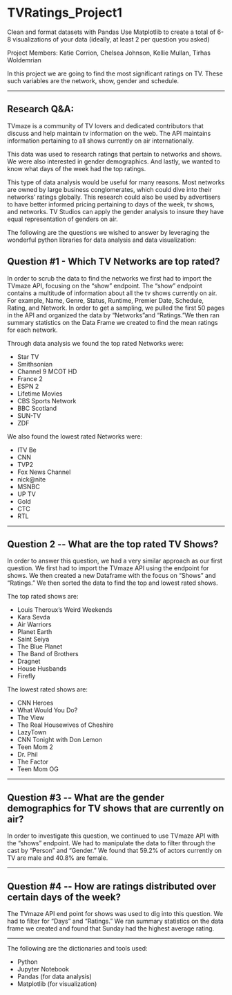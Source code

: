 # TVRatings_Project1

Clean and format datasets with Pandas
Use Matplotlib to create a total of 6-8 visualizations of your data (ideally, at least 2 per question you asked)


Project Members: Katie Corrion, Chelsea Johnson, Kellie Mullan, Tirhas Woldemrian


In this project we are going to find the most significant ratings on TV. These such variables are the network, show, gender and schedule.

----------------------------------------
## Research Q&A:

TVmaze is a community of TV lovers and dedicated contributors that discuss and help maintain tv information on the web. The API maintains information pertaining to all shows currently on air internationally. 

This data was used to research ratings that pertain to networks and shows. We were also interested in gender demographics. And lastly, we wanted to know what days of the week had the top ratings. 

This type of data analysis would be useful for many reasons. Most networks are owned by large business conglomerates, which could dive into their networks’ ratings globally. This research could also be used by advertisers to have better informed pricing pertaining to days of the week, tv shows, and networks. TV Studios can apply the gender analysis to insure they have equal representation of genders on air. 

The following are the questions we wished to answer by leveraging the wonderful python libraries for data analysis and data visualization:

## Question #1 - Which TV Networks are top rated?

In order to scrub the data to find the networks we first had to import the TVmaze API, focusing on the “show” endpoint. The “show” endpoint contains a multitude of information about all the tv shows currently on air. For example, Name, Genre, Status, Runtime, Premier Date, Schedule, Rating, and Network. In order to get a sampling, we pulled the first 50 pages in the API and organized the data by “Networks”and “Ratings.”We then ran summary statistics on the Data Frame we created to find the mean ratings for each network. 

Through data analysis we found the top rated Networks were:
- Star TV
- Smithsonian
- Channel 9 MCOT HD
- France 2
- ESPN 2
- Lifetime Movies
- CBS Sports Network
- BBC Scotland
- SUN-TV
- ZDF




We also found the lowest rated Networks were:
- ITV Be
- CNN
- TVP2
- Fox News Channel
- nick@nite
- MSNBC
- UP TV
- Gold
- CTC
- RTL
--------------------------------






## Question 2 -- What are the top rated TV Shows?

In order to answer this question, we had a very similar approach as our first question. We first had to import the TVmaze API using the endpoint for shows. We then created a new Dataframe with the focus on “Shows” and “Ratings.” We then sorted the data to find the top and lowest rated shows.

The top rated shows are:
- Louis Theroux’s Weird Weekends
- Kara Sevda
- Air Warriors
- Planet Earth
- Saint Seiya
- The Blue Planet
- The Band of Brothers
- Dragnet
- House Husbands
- Firefly


The lowest rated shows are:
- CNN Heroes
- What Would You Do?
- The View
- The Real Housewives of Cheshire
- LazyTown
- CNN Tonight with Don Lemon
- Teen Mom 2
- Dr. Phil
- The Factor
- Teen Mom OG
--------------------------------------------


## Question #3 -- What are the gender demographics for TV shows that are currently on air?

In order to investigate this question, we continued to use TVmaze API with the “shows” endpoint. We had to manipulate the data to filter through the cast by “Person” and “Gender.”  We found that 59.2% of actors currently on TV are male and 40.8% are female.


---------------------------------
## Question #4 -- How are ratings distributed over certain days of the week?

The TVmaze API end point for shows was used to dig into this question. We had to filter for “Days” and “Ratings.” We ran summary statistics on the data frame we created and found that Sunday had the highest average rating. 


------------------------------------



The following are the dictionaries and tools used:
- Python
- Jupyter Notebook
- Pandas (for data analysis)
- Matplotlib (for visualization)

